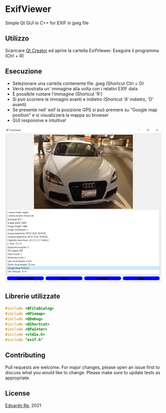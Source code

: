 # ExifViewer
Simple Qt GUI in C++ for EXIF in jpeg file

## Utilizzo
Scaricare [Qt Creator](https://www.qt.io/download) ed aprire la cartella ExifViewer.
Eseguire il programma (Ctrl + R)


## Esecuzione
* Selezionare una cartella contenente file .jpeg (Shortcut Ctrl + O)
* Verrà mostrata un' immagine alla volta con i relativi EXIF data
* È possibile ruotare l'immagine (Shortcut 'R')
* Si può scorrere le immagini avanti e indietro (Shortcut 'A' indietro, 'D' avanti)
* Se presente nell' exif la posizione GPS si può premere su "Google map position" e si visualizzerà la mappa su browser
* GUI responsive e intuitiva!


![GUI](https://github.com/edoardore/ExifViewer/blob/main/Cattura.PNG)


## Librerie utilizzate
```c++
#include <QFileDialog>
#include <QPixmap>
#include <QDebug>
#include <QShortcut>
#include <QPainter>
#include <stdio.h>
#include "exif.h"
```

## Contributing
Pull requests are welcome. For major changes, please open an issue first to discuss what you would like to change.
Please make sure to update tests as appropriate.


## License
[Edoardo Re](https://github.com/edoardore), 2021
